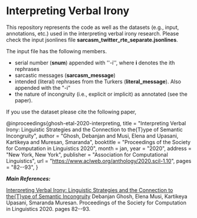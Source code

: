 # Interpreting Verbal Irony

This repository represents the code as well as the datasets (e.g., input, annotations, etc.) used in the interpreting verbal irony research. Please check the input jsonlines file **sarcasm_twitter_rte_separate.jsonlines**. 

The input file has the following members.
- serial number (**snum**) appended with ''-i'', where **i** denotes the ith rephrases 
- sarcastic messages (**sarcasm_message**)
- intended (literal) rephrases from the Turkers (**literal_message**). Also appended with the "-i" 
- the nature of incongruity (i.e., explicit or implicit) as annotated (see the paper).

If you use the dataset please cite the following paper,

@inproceedings{ghosh-etal-2020-interpreting,
    title = "Interpreting Verbal Irony: Linguistic Strategies and the Connection to the{T}ype of Semantic Incongruity",
    author = "Ghosh, Debanjan  and
      Musi, Elena  and
      Upasani, Kartikeya and
      Muresan, Smaranda",
    booktitle = "Proceedings of the Society for Computation in Linguistics 2020",
    month = jan,
    year = "2020",
    address = "New York, New York",
    publisher = "Association for Computational Linguistics",
    url = "https://www.aclweb.org/anthology/2020.scil-1.10",
    pages = "82--93",
}

***Main References:***

[Interpreting Verbal Irony: Linguistic Strategies and the Connection to the{T}ype of Semantic Incongruity](https://www.aclweb.org/anthology/2020.scil-1.10) Debanjan Ghosh, Elena Musi, Kartikeya Upasani, Smaranda Muresan. Proceedings of the Society for Computation in Linguistics 2020. pages 82--93.
